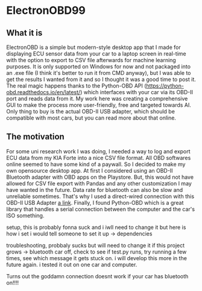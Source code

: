 # ElectronOBD99
## What it is
ElectronOBD is a simple but modern-style desktop app that I made for displaying ECU sensor data from your car to a laptop screen in real-time with the option to export to CSV file afterwards for machine learning purposes. It is only supported on Windows for now and not packaged into an .exe file (I think it's better to run it from CMD anyway), but I was able to get the results I wanted from it and so I thought it was a good time to post it. The real magic happens thanks to the Python-OBD API (https://python-obd.readthedocs.io/en/latest/) which interfaces with your car via its OBD-II port and reads data from it. My work here was creating a comprehensive GUI to make the process more user-friendly, free and targeted towards AI. Only thing to buy is the actual OBD-II USB adapter, which should be compatible with most cars, but you can read more about that online.

## The motivation
For some uni research work I was doing, I needed a way to log and export ECU data from my KIA Forte into a nice CSV file format. All OBD softwares online seemed to have some kind of a paywall. So I decided to make my own opensource desktop app. At first I considered using an OBD-II Bluetooth adapter with OBD apps on the Playstore. But, this would not have allowed for CSV file export with Pandas and any other customization I may have wanted in the future. Data rate for bluetooth can also be slow and unreliable sometimes. That's why I used a direct-wired connection with this OBD-II USB Adapter [a link](https://amazon.ca). Finally, I found Python-OBD which is a great library that handles a serial connection between the computer and the car's ISO something.

setup, this is probably fonna suck and i iwll need to change it but here is how i set i would tell someone to set it up -> dependencies 

troubleshooting, probbaly sucks but will need to change it if this project grows -> bluetooth car off, check to see if test.py runs, try running a few times, see which message it gets stuck on. i will develop this more in the future again. i tested it out on one car and computer.





Turns out the goddamn connection doesnt work if your car has bluetooth on!!!!
